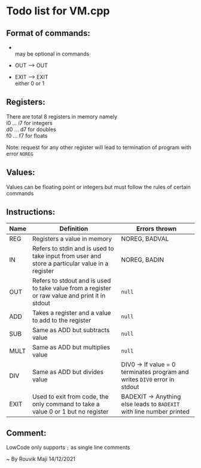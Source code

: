 # Todo list for VM.cpp

## Format of commands:
+ <INSTRUCTION> <REGISTER TO EDIT> <VALUE>  
<VALUE> may be optional in commands  
  
+ OUT --> OUT <VALUE OR REGISTER>  
  
+ EXIT --> EXIT <VALUE>  
<VALUE> either 0 or 1  


## Registers:  
There are total 8 registers in memory namely  
i0 ... i7 for integers  
d0 ... d7 for doubles  
f0 ... f7 for floats  
  
Note: request for any other register will lead to
termination of program with error `NOREG`

## Values:  
Values can be floating point or integers
but must follow the rules of certain commands

## Instructions:
|Name|Definition|Errors thrown|
|----|----------|-------------|
|REG|Registers a value in memory|NOREG, BADVAL|
|IN|Refers to stdin and is used to take input from user and store a particular value in a register|NOREG, BADIN|
|OUT|Refers to stdout and is used to take value from a register or raw value and print it in stdout|```null```|
|ADD|Takes a register and a value to add to the register|```null```|
|SUB|Same as ADD but subtracts value|```null```|
|MULT|Same as ADD but multiplies value|```null```|
|DIV|Same as ADD but divides value|DIV0 -> If value = 0 terminates program and writes `DIV0` error in stdout|
|EXIT|Used to exit from code, the only command to take a value 0 or 1 but no register|BADEXIT -> Anything else leads to `BADEXIT` with line number printed|

## Comment:
LowCode only supports `;` as single line comments

~ By Rouvik Maji 14/12/2021